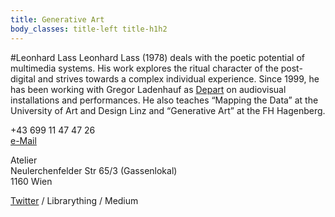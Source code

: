 ```yaml
---
title: Generative Art
body_classes: title-left title-h1h2
---
```


#Leonhard Lass
<span class='leadP'> 
Leonhard Lass (1978) deals with the poetic potential of multimedia systems. His work explores the ritual character of the post-digital and strives towards a complex individual experience. Since 1999, he has been working with Gregor Ladenhauf as [Depart](http://depart.at) on audiovisual installations and performances. 
He also teaches “Mapping the Data” at the University of Art and Design Linz and “Generative Art” at the FH Hagenberg.
</span>

+43 699 11 47 47 26    
[e-Mail](mailto:oel@depart.at)

Atelier   
Neulerchenfelder Str 65/3 (Gassenlokal)   
1160 Wien


[Twitter](https://twitter.com/leo_depart) / Librarything / Medium